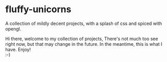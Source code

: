 fluffy-unicorns
===============

A collection of mildly decent projects, with a splash of css and spiced with opengl.

Hi there, welcome to my collection of projects, There's not much too see right now, but that may change in the future. In the meantime, this is what I have. Enjoy!  
:-)
